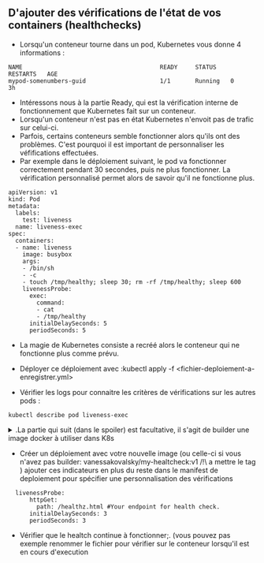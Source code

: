 
## D'ajouter des vérifications de l'état de vos containers (healthchecks)

* Lorsqu'un conteneur tourne dans un pod, Kubernetes vous donne 4 informations :
```
NAME                                       READY     STATUS    RESTARTS   AGE
mypod-somenumbers-guid                     1/1       Running   0          3h
```
* Intéressons nous à la partie Ready, qui est la vérification interne de fonctionnement que Kubernetes fait sur un conteneur.
* Lorsqu'un conteneur n'est pas en état Kubernetes n'envoit pas de trafic sur celui-ci.
* Parfois, certains conteneurs semble fonctionner alors qu'ils ont des problèmes. C'est pourquoi il est important de personnaliser les véfifications effectuées. 
* Par exemple dans le déploiement suivant, le pod va fonctionner correctement pendant 30 secondes, puis ne plus fonctionner. La vérification personnalisé permet alors de savoir qu'il ne fonctionne plus.
```
apiVersion: v1
kind: Pod
metadata:
  labels:
    test: liveness
  name: liveness-exec
spec:
  containers:
  - name: liveness
    image: busybox
    args:
    - /bin/sh
    - -c
    - touch /tmp/healthy; sleep 30; rm -rf /tmp/healthy; sleep 600
    livenessProbe:
      exec:
        command:
        - cat
        - /tmp/healthy
      initialDelaySeconds: 5
      periodSeconds: 5
```
* La magie de Kubernetes consiste a recréé alors le conteneur qui ne fonctionne plus comme prévu. 

* Déployer ce déploiement avec  :kubectl apply -f <fichier-deploiement-a-enregistrer.yml>
* Vérifier les logs pour connaitre les critères de vérifications sur les autres pods :
```
kubectl describe pod liveness-exec
```  



<details>
    <summary>.La partie qui suit (dans le spoiler) est facultative, il s'agit de builder une image docker à utiliser dans K8s </summary> 


Créer une nouvelle image du conteneur (avec docker) et pusher la sur le hub
 * Connectez vous au conteneur et créer un fichier healthz.html dans /usr/share/nginx/ 

 * Créer un fichier healthz.html qui contient
```
<html>
<body>
Ma page de vérification que mon conteneur et mon pod fonctionne
</body>
</html>
```
  * Créer un fichier Dockerfile qui contient 
```
FROM nginx
COPY healthz.html /usr/share/nginx/html
```
  * Builder l'image : 
```
docker build -t myhealthcheck . 
```
  * Ajouter un tag à votre image et commiter là, et envoyer la sur le serveur :
```
docker run -d --name mycheck myhealthcheck
docker commit mycheck vanessakovalsky/my-healtcheck:v1
docker push vanessakovalsky/my-healtcheck:v1
```
</details>


* Créer un déploiement avec votre nouvelle image (ou celle-ci si vous n'avez pas builder: vanessakovalsky/my-healtcheck:v1 /!\ a mettre le tag ) ajouter ces indicateurs en plus du reste dans le manifest de deploiement pour spécifier une personnalisation des vérifications
```
  livenessProbe:
      httpGet:
        path: /healthz.html #Your endpoint for health check.
      initialDelaySeconds: 3
      periodSeconds: 3
```
* Vérifier que le healtch continue à fonctionner;. (vous pouvez pas exemple renommer le fichier pour vérifier sur le conteneur lorsqu'il est en cours d'execution 
